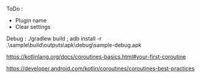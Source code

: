ToDo :
 * Plugin name
 * Clear settings

Debug :
./gradlew build ; adb install -r .\sample\build\outputs\apk\debug\sample-debug.apk


https://kotlinlang.org/docs/coroutines-basics.html#your-first-coroutine

https://developer.android.com/kotlin/coroutines/coroutines-best-practices